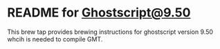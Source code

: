 # README for Ghostscript@9.50

This brew tap provides brewing instructions for ghostscript version 9.50 whcih is needed to compile GMT.

